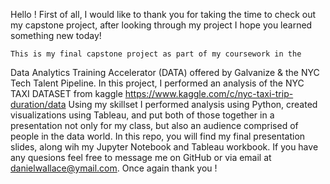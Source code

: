 Hello ! First of all, I would like to thank you for taking the time to
check out my capstone project, after looking through my project I hope
you learned something new today!

    This is my final capstone project as part of my coursework in the 
Data Analytics Training Accelerator (DATA) offered by Galvanize & the 
NYC Tech Talent Pipeline. In this project, I performed an analysis of
the NYC TAXI DATASET from kaggle https://www.kaggle.com/c/nyc-taxi-trip-duration/data
Using my skillset I performed analysis using Python, created visualizations
using Tableau, and put both of those together in a presentation not only
for my class, but also an audience comprised of people in the data world.
In this repo, you will find my final presentation slides, along wih my 
Jupyter Notebook and Tableau workbook. If you have any quesions feel free
to message me on GitHub or via email at danielwallace@ymail.com. Once again
thank you !